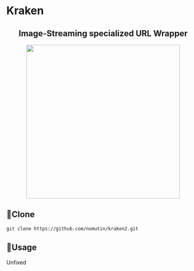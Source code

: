 # Kraken
<h2 align="center">Image-Streaming specialized URL Wrapper </h2>
<p align="center">
  <a href="icon"><img src="https://user-images.githubusercontent.com/48053582/73766886-09ac5700-47ba-11ea-8a18-1d4690b5d363.jpg" width="400px;" /></a>
</p>


## 🐙Clone
~~~
git clone https://github.com/nomutin/kraken2.git
~~~

## 🦑Usage
Unfixed